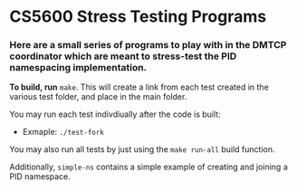 # CS5600 Stress Testing Programs

### Here are a small series of programs to play with in the DMTCP coordinator which are meant to stress-test the PID namespacing implementation.

**To build, run** `make`.
This will create a link from each test created in the various test folder, and place in the main folder.

You may run each test indivdiually after the code is built: <br>
- Exmaple: `./test-fork`

You may also run all tests by just using the `make run-all` build function.






Additionally, `simple-ns` contains a simple example of creating and
joining a PID namespace.

